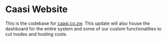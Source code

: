 # Caasi Website

This is the codebase for [caasi.co.zw](https://caasi.co.zw). This update will also house the dashboard for the entire system and some of our custom functionalities to cut inodes and hosting costs.